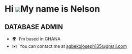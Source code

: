 Hi ![](https://user-images.githubusercontent.com/18350557/176309783-0785949b-9127-417c-8b55-ab5a4333674e.gif)My name is Nelson
==============================================================================================================================

DATABASE ADMIN
--------------

*   🌍  I'm based in GHANA
*   ✉️  You can contact me at [agbekojoseph135@gmail.com](mailto:agbekojoseph135@gmail.com)
